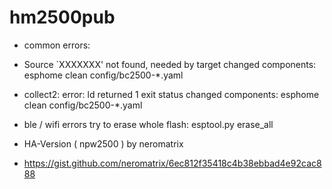 # hm2500pub


- common errors:
 * Source `XXXXXXX' not found, needed by target
    changed components: esphome clean config/bc2500-*.yaml

 *  collect2: error: ld returned 1 exit status
    changed components: esphome clean config/bc2500-*.yaml

 * ble / wifi errors
    try to erase whole flash: esptool.py erase_all



- HA-Version ( npw2500 ) by neromatrix
 * https://gist.github.com/neromatrix/6ec812f35418c4b38ebbad4e92cac888


